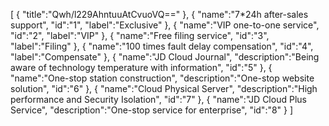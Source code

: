 [
	{
		"title":"Qwh/l229AhntuuAtCvuoVQ=="
	},
	{
		"name":"7*24h after-sales support",
		"id":"1",
		"label":"Exclusive"
	},
	{
		"name":"VIP one-to-one service",
		"id":"2",
		"label":"VIP"
	},
	{
		"name":"Free filing service",
		"id":"3",
		"label":"Filing"
	},
	{
		"name":"100 times fault delay compensation",
		"id":"4",
		"label":"Compensate"
	},
	{
		"name":"JD Cloud Journal",
		"description":"Being aware of technology temperature with information",
		"id":"5"
	},
	{
		"name":"One-stop station construction",
		"description":"One-stop website solution",
		"id":"6"
	},
	{
		"name":"Cloud Physical Server",
		"description":"High performance and Security Isolation",
		"id":"7"
	},
	{
		"name":"JD Cloud Plus Service",
		"description":"One-stop service for enterprise",
		"id":"8"
	}
]